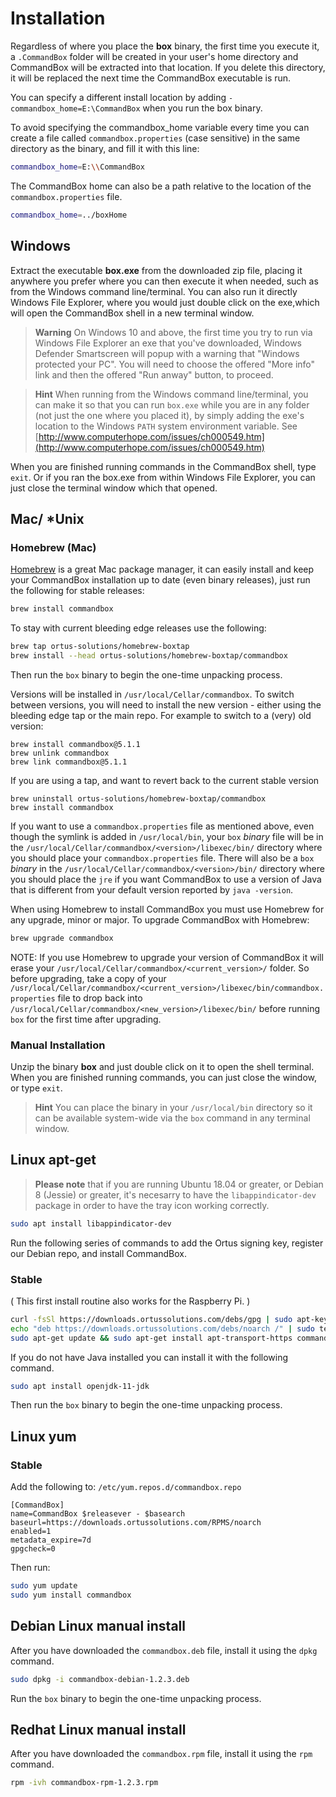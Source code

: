 # Installation

Regardless of where you place the **box** binary, the first time you execute it, a `.CommandBox` folder will be created in your user's home directory and CommandBox will be extracted into that location. If you delete this directory, it will be replaced the next time the CommandBox executable is run.

You can specify a different install location by adding `-commandbox_home=E:\CommandBox` when you run the box binary.

To avoid specifying the commandbox\_home variable every time you can create a file called `commandbox.properties` (case sensitive) in the same directory as the binary, and fill it with this line:

```bash
commandbox_home=E:\\CommandBox
```

The CommandBox home can also be a path relative to the location of the `commandbox.properties` file.

```bash
commandbox_home=../boxHome
```

## Windows

Extract the executable **box.exe** from the downloaded zip file, placing it anywhere you prefer where you can then execute it when needed, such as from the Windows command line/terminal. You can also run it directly Windows File Explorer, where you would just double click on the exe,which will open the CommandBox shell in a new terminal window.

> **Warning** On Windows 10 and above, the first time you try to run via Windows File Explorer an exe that you've downloaded, Windows Defender Smartscreen will popup with a warning that "Windows protected your PC". You will need to choose the offered "More info" link and then the offered "Run anway" button, to proceed.

> **Hint** When running from the Windows command line/terminal, you can make it so that you can run `box.exe` while you are in any folder (not just the one where you placed it), by simply adding the exe's location to the Windows `PATH` system environment variable. See [http://www.computerhope.com/issues/ch000549.htm](http://www.computerhope.com/issues/ch000549.htm)

When you are finished running commands in the CommandBox shell, type `exit`. Or if you ran the box.exe from within Windows File Explorer, you can just close the terminal window which that opened.

## Mac/ \*Unix

### Homebrew (Mac)

[Homebrew](http://brew.sh) is a great Mac package manager, it can easily install and keep your CommandBox installation up to date (even binary releases), just run the following for stable releases:

```bash
brew install commandbox
```

To stay with current bleeding edge releases use the following:

```bash
brew tap ortus-solutions/homebrew-boxtap
brew install --head ortus-solutions/homebrew-boxtap/commandbox
```

Then run the `box` binary to begin the one-time unpacking process.

Versions will be installed in `/usr/local/Cellar/commandbox`. To switch between versions, you will need to install the new version - either using the bleeding edge tap or the main repo. For example to switch to a (very) old version:

```
brew install commandbox@5.1.1
brew unlink commandbox
brew link commandbox@5.1.1
```

If you are using a tap, and want to revert back to the current stable version

```
brew uninstall ortus-solutions/homebrew-boxtap/commandbox
brew install commandbox
```

If you want to use a `commandbox.properties` file as mentioned above, even though the symlink is added in `/usr/local/bin`, your `box` _binary_ file will be in the `/usr/local/Cellar/commandbox/<version>/libexec/bin/` directory where you should place your `commandbox.properties` file. There will also be a `box` _binary_ in the `/usr/local/Cellar/commandbox/<version>/bin/` directory where you should place the `jre` if you want CommandBox to use a version of Java that is different from your default version reported by `java -version`.

When using Homebrew to install CommandBox you must use Homebrew for any upgrade, minor or major. To upgrade CommandBox with Homebrew:

```bash
brew upgrade commandbox
```

NOTE: If you use Homebrew to upgrade your version of CommandBox it will erase your `/usr/local/Cellar/commandbox/<current_version>/` folder. So before upgrading, take a copy of your `/usr/local/Cellar/commandbox/<current_version>/libexec/bin/commandbox.properties` file to drop back into `/usr/local/Cellar/commandbox/<new_version>/libexec/bin/` before running `box` for the first time after upgrading.

### Manual Installation

Unzip the binary **box** and just double click on it to open the shell terminal. When you are finished running commands, you can just close the window, or type `exit`.

> **Hint** You can place the binary in your `/usr/local/bin` directory so it can be available system-wide via the `box` command in any terminal window.

## Linux apt-get

> **Please note** that if you are running Ubuntu 18.04 or greater, or Debian 8 (Jessie) or greater, it's necesarry to have the `libappindicator-dev` package in order to have the tray icon working correctly.

```bash
sudo apt install libappindicator-dev
```

Run the following series of commands to add the Ortus signing key, register our Debian repo, and install CommandBox.

### Stable

( This first install routine also works for the Raspberry Pi. )

```bash
curl -fsSl https://downloads.ortussolutions.com/debs/gpg | sudo apt-key add -
echo "deb https://downloads.ortussolutions.com/debs/noarch /" | sudo tee -a /etc/apt/sources.list.d/commandbox.list
sudo apt-get update && sudo apt-get install apt-transport-https commandbox
```

If you do not have Java installed you can install it with the following command.

```bash
sudo apt install openjdk-11-jdk
```

Then run the `box` binary to begin the one-time unpacking process.

## Linux yum

### Stable

Add the following to: `/etc/yum.repos.d/commandbox.repo`

```
[CommandBox]
name=CommandBox $releasever - $basearch
baseurl=https://downloads.ortussolutions.com/RPMS/noarch
enabled=1
metadata_expire=7d
gpgcheck=0
```

Then run:

```bash
sudo yum update
sudo yum install commandbox
```

## Debian Linux manual install

After you have downloaded the `commandbox.deb` file, install it using the `dpkg` command.

```bash
sudo dpkg -i commandbox-debian-1.2.3.deb
```

Run the `box` binary to begin the one-time unpacking process.

## Redhat Linux manual install

After you have downloaded the `commandbox.rpm` file, install it using the `rpm` command.

```bash
rpm -ivh commandbox-rpm-1.2.3.rpm
```
